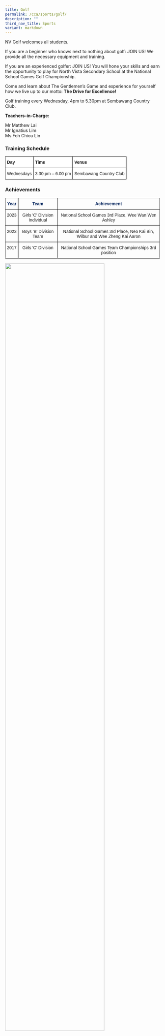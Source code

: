 ```yaml
---
title: Golf
permalink: /cca/sports/golf/
description: ""
third_nav_title: Sports
variant: markdown
---
```

NV Golf welcomes all students. 

If you are a beginner who knows next to nothing about golf: JOIN US!  We provide all the necessary equipment and training.

If you are an experienced golfer: JOIN US! You will hone your skills and earn the opportunity to play for North Vista Secondary School at the National School Games Golf Championship.

Come and learn about The Gentlemen’s Game and experience for yourself how we live up to our motto: **The Drive for Excellence!**

Golf training every Wednesday, 4pm to 5.30pm at Sembawang Country Club.

  

**Teachers-in-Charge:**

Mr Matthew Lai <br>
Mr Ignatius Lim <br>
Ms Foh Chiou Lin


### Training Schedule

<style type="text/css">
.tg  {border-collapse:collapse;border-spacing:0;}
.tg td{border-color:black;border-style:solid;border-width:1px;font-family:Arial, sans-serif;font-size:14px;
  overflow:hidden;padding:10px 5px;word-break:normal;}
.tg th{border-color:black;border-style:solid;border-width:1px;font-family:Arial, sans-serif;font-size:14px;
  font-weight:normal;overflow:hidden;padding:10px 5px;word-break:normal;}
.tg .tg-dgl5{background-color:#FFF;font-weight:bold;text-align:left;vertical-align:top}
.tg .tg-ktyi{background-color:#FFF;text-align:left;vertical-align:top}
</style>
<table class="tg">
<thead>
  <tr>
    <th class="tg-dgl5">Day</th>
    <th class="tg-dgl5">Time</th>
    <th class="tg-dgl5">Venue</th>
  </tr>
</thead>
<tbody>
  <tr>
    <td class="tg-ktyi">Wednesdays</td>
    <td class="tg-ktyi">3.30 pm – 6.00 pm</td>
    <td class="tg-ktyi">Sembawang Country Club</td>
  </tr>
</tbody>
</table>

### Achievements

<style type="text/css">
.tg  {border-collapse:collapse;border-spacing:0;}
.tg td{border-color:black;border-style:solid;border-width:1px;font-family:Arial, sans-serif;font-size:14px;
  overflow:hidden;padding:10px 5px;word-break:normal;}
.tg th{border-color:black;border-style:solid;border-width:1px;font-family:Arial, sans-serif;font-size:14px;
  font-weight:normal;overflow:hidden;padding:10px 5px;word-break:normal;}
.tg .tg-baqh{text-align:center;vertical-align:top}
.tg .tg-xt5j{color:#02225B;font-weight:bold;text-align:center;vertical-align:top}
.tg .tg-0lax{text-align:left;vertical-align:top}
</style>
<table class="tg">
<thead>
  <tr>
    <th class="tg-xt5j">Year</th>
    <th class="tg-xt5j">Team</th>
    <th class="tg-xt5j">Achievement</th>
  </tr>
</thead>
<tbody>
	<tr>
    <td class="tg-baqh">2023</td>
    <td class="tg-baqh">Girls 'C' Division Individual</td>
    <td class="tg-baqh">National School Games 3rd Place, Wee Wan Wen Ashley </td>
  </tr>
		<tr>
    <td class="tg-baqh">2023</td>
    <td class="tg-baqh">Boys 'B' Division Team</td>
    <td class="tg-baqh">National School Games 3rd Place, Neo Kai Bin, Wilbur and Wee Zheng Kai Aaron </td>
  </tr>
  <tr>
    <td class="tg-0lax" rowspan="2">2017</td>
    <td class="tg-baqh">Girls 'C' Division</td>
    <td class="tg-baqh">National School Games Team Championships 3rd position<br></td>
  </tr>

</tbody>
</table>

<img src="/images/CCA/Golf/Golf1.jpg" style="width:80%">
<br>
<img src="/images/CCA/Golf/Golf2.JPG" style="width:80%">
<br>
<img src="/images/CCA/Golf/Golf3.jpg" style="width:80%">
<br>
<img src="/images/CCA/Golf/Golf4.jpg" style="width:80%">
<br>
<img src="/images/CCA/Golf/Golf5.jpeg" style="width:80%">
<br>
<img src="/images/CCA/Golf/Golf6.jpg" style="width:80%">
<br>
<img src="/images/CCA/Golf/Golf7.jpg" style="width:80%">
<br>
<img src="/images/CCA/Golf/Golf8.jpg" style="width:80%">
<br>